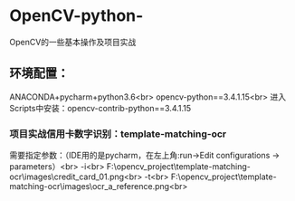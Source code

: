 # OpenCV-python-
OpenCV的一些基本操作及项目实战

## 环境配置：
ANACONDA+pycharm+python3.6\<br>
opencv-python==3.4.1.15\<br>
进入Scripts中安装：opencv-contrib-python==3.4.1.15

### 项目实战信用卡数字识别：template-matching-ocr
需要指定参数：（IDE用的是pycharm，在左上角:run->Edit configurations -> parameters）\<br>
-i\<br>
F:\opencv_project\template-matching-ocr\images\credit_card_01.png\<br>
-t\<br>
F:\opencv_project\template-matching-ocr\images\ocr_a_reference.png\<br>

